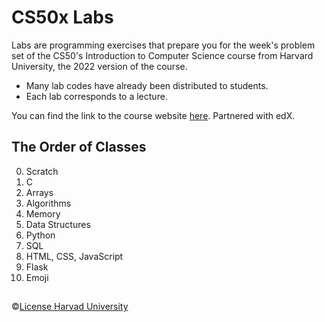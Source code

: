 # CS50x Labs
Labs are programming exercises that prepare you for the week's problem set of the CS50's Introduction to Computer Science course from Harvard University, the 2022 version of the course.

- Many lab codes have already been distributed to students.
- Each lab corresponds to a lecture.

You can find the link to the course website <a href="https://www.edx.org/course/introduction-computer-science-harvardx-cs50x">here</a>. Partnered with edX.
 
 ## The Order of Classes
0. Scratch
1. C
2. Arrays
3. Algorithms
4. Memory
5. Data Structures
6. Python
7. SQL
8. HTML, CSS, JavaScript
9. Flask
10. Emoji
 
 ##
 
©<a href="https://creativecommons.org/licenses/by-nc-sa/4.0/legalcode">License Harvad University</a>
